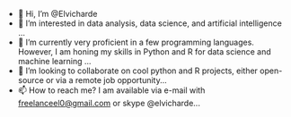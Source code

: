 - 👋 Hi, I’m @Elvicharde
- 👀 I’m interested in data analysis, data science, and artificial intelligence ...
- 🌱 I’m currently very proficient in a few programming languages. However, I am honing my skills in Python and R for data science and machine learning ...
- 💞️ I’m looking to collaborate on cool python and R projects, either open-source or via a remote job opportunity...
- 📫 How to reach me? I am available via e-mail with freelanceel0@gmail.com or skype @elvicharde...

<!---
Elvicharde/Elvicharde is a ✨ special ✨ repository because its `README.md` (this file) appears on your GitHub profile.
You can click the Preview link to take a look at your changes.
--->

